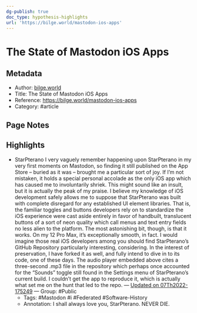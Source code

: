 ```yaml
---
dg-publish: true
doc_type: hypothesis-highlights
url: 'https://bilge.world/mastodon-ios-apps'
---
```

# The State of Mastodon iOS Apps

## Metadata
- Author: [bilge.world]()
- Title: The State of Mastodon iOS Apps
- Reference: https://bilge.world/mastodon-ios-apps
- Category: #article

## Page Notes


## Highlights
- StarPterano I very vaguely remember happening upon StarPterano in my very first moments on Mastodon, so finding it still published on the App Store – buried as it was – brought me a particular sort of joy. If I’m not mistaken, it holds a special personal accolade as the only iOS app which has caused me to involuntarily shriek. This might sound like an insult, but it is actually the peak of my praise. I believe my knowledge of iOS development safely allows me to suppose that StarPterano was built with complete disregard for any established UI element libraries. That is, the familiar toggles and buttons developers rely on to standardize the iOS experience were cast aside entirely in favor of handbuilt, translucent buttons of a sort of neon quality which call menus and text entry fields no less alien to the platform. The most astonishing bit, though, is that it works. On my 12 Pro Max, it’s exceptionally smooth, in fact. I would imagine those real iOS developers among you should find StarPterano’s GitHub Repository particularly interesting, considering. In the interest of preservation, I have forked it as well, and fully intend to dive in to its code, one of these days. The audio player embedded above cites a three-second .mp3 file in the repository which perhaps once accounted for the “Sounds” toggle still found in the Settings menu of StarPterano’s current build. I couldn’t get the app to reproduce it, which is actually what set me on the hunt that led to the repo. — [Updated on 07Th2022-175249](https://hyp.is/r59YRAPHEe2xBEPKf9_KkQ/bilge.world/mastodon-ios-apps)  — Group: #Public
   - Tags: #Mastodon #i #Federated #Software-History 
   - Annotation: I shall always love you, StarPterano. NEVER DIE.

